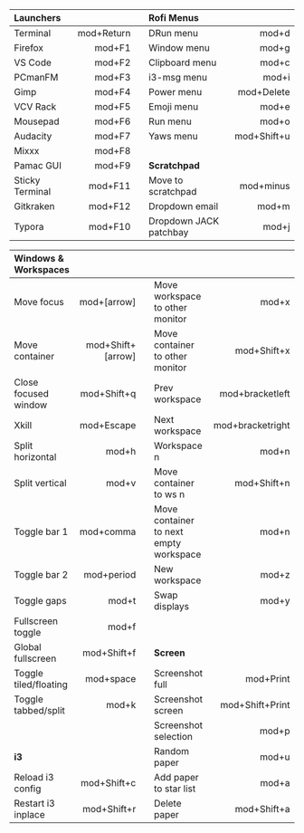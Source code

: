 
| Launchers       |            |      | Rofi Menus             |             |
| :-------------- | ---------: | ---- | :--------------------- | ----------: |
| Terminal        | mod+Return |      | DRun menu              |       mod+d |
| Firefox         |     mod+F1 |      | Window menu            |       mod+g |
| VS Code         |     mod+F2 |      | Clipboard menu         |       mod+c |
| PCmanFM         |     mod+F3 |      | i3-msg menu            |       mod+i |
| Gimp            |     mod+F4 |      | Power menu             |  mod+Delete |
| VCV Rack        |     mod+F5 |      | Emoji menu             |       mod+e |
| Mousepad        |     mod+F6 |      | Run menu               |       mod+o |
| Audacity        |     mod+F7 |      | Yaws menu              | mod+Shift+u |
| Mixxx           |     mod+F8 |      |                        |             |
| Pamac GUI       |     mod+F9 |      | **Scratchpad**         |             |
| Sticky Terminal |    mod+F11 |      | Move to scratchpad     |   mod+minus |
| Gitkraken       |    mod+F12 |      | Dropdown email         |       mod+m |
| Typora          |    mod+F10 |      | Dropdown JACK patchbay |       mod+j |

| Windows & Workspaces  |                   |      |                                        |                  |
| :-------------------- | ----------------: | ---- | :------------------------------------- | ---------------: |
| Move focus            |       mod+[arrow] |      | Move workspace to other monitor        |            mod+x |
| Move container        | mod+Shift+[arrow] |      | Move container to other monitor        |      mod+Shift+x |
| Close focused window  |       mod+Shift+q |      | Prev workspace                         |  mod+bracketleft |
| Xkill                 |        mod+Escape |      | Next workspace                         | mod+bracketright |
| Split horizontal      |             mod+h |      | Workspace n                            |            mod+n |
| Split vertical        |             mod+v |      | Move container to ws n                 |      mod+Shift+n |
| Toggle bar 1          |         mod+comma |      | Move container to next empty workspace |            mod+n |
| Toggle bar 2          |        mod+period |      | New workspace                          |            mod+z |
| Toggle gaps           |             mod+t |      | Swap displays                          |            mod+y |
| Fullscreen toggle     |             mod+f |      |                                        |                  |
| Global fullscreen     |       mod+Shift+f |      | **Screen**                             |                  |
| Toggle tiled/floating |         mod+space |      | Screenshot full                        |        mod+Print |
| Toggle tabbed/split   |             mod+k |      | Screenshot screen                      |  mod+Shift+Print |
|                       |                   |      | Screenshot selection                   |            mod+p |
| **i3**                |                   |      | Random paper                           |            mod+u |
| Reload i3 config      |       mod+Shift+c |      | Add paper to star list                 |            mod+a |
| Restart i3 inplace    |       mod+Shift+r |      | Delete paper                           |      mod+Shift+a |
